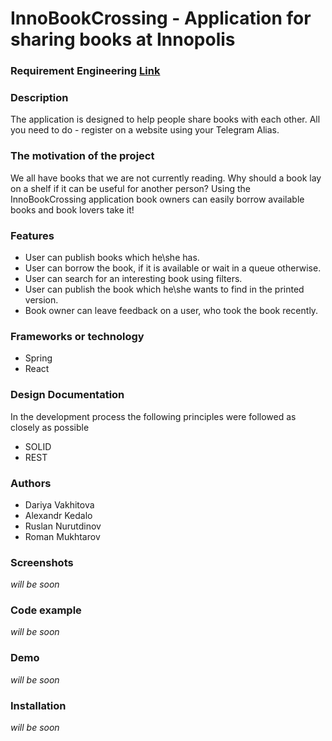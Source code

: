 # InnoBookCrossing - Application for sharing books at Innopolis

### Requirement Engineering [Link](https://github.com/yadariya/InnoBookCrossing/blob/master/Requirement%20Engineering.pdf)

### Description

The application is designed to help people share books with each other. All you need to do - register on a website using your Telegram Alias. 

### The motivation of the project 

We all have books that we are not currently reading. Why should a book lay on a shelf if it can be useful for another person? Using the InnoBookCrossing application book owners can easily borrow available books and book lovers take it! 

### Features

* User can publish books which he\she has.
* User can borrow the book, if it is available or wait in a queue otherwise.
* User can search for an interesting book using filters.
* User can publish the book which he\she wants to find in the printed version.
* Book owner can leave feedback on a user, who took the book recently.

### Frameworks or technology

* Spring
* React

### Design Documentation

In the development process the following principles were followed as closely as possible
* SOLID
* REST

### Authors
 
 * Dariya Vakhitova
 * Alexandr Kedalo
 * Ruslan Nurutdinov
 * Roman Mukhtarov

### Screenshots

*will be soon*

### Code example

*will be soon*

### Demo

*will be soon*

### Installation

*will be soon*
